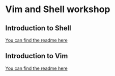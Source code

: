 # Vim and Shell workshop

## Introduction to Shell

[You can find the readme here](shell/README.md)

## Introduction to Vim

[You can find the readme here](vim/README.md)
